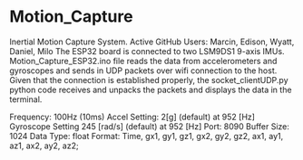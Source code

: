 # Motion_Capture
Inertial Motion Capture System.
Active GitHub Users: Marcin, Edison, Wyatt, Daniel, Milo
The ESP32 board is connected to two LSM9DS1 9-axis IMUs. Motion_Capture_ESP32.ino file reads the data from accelerometers and gyroscopes and sends in UDP packets over wifi connection
to the host. Given that the connection is established properly, the socket_clientUDP.py python code receives and unpacks the packets and displays the data in the terminal.

Frequency: 100Hz (10ms)
Accel Setting: 2[g] (default) at 952 [Hz]  Gyroscope Setting 245 [rad/s] (default) at 952 [Hz]
Port: 8090   Buffer Size: 1024   Data Type: float
Format: Time, gx1, gy1, gz1, gx2, gy2, gz2, ax1, ay1, az1, ax2, ay2, az2;
